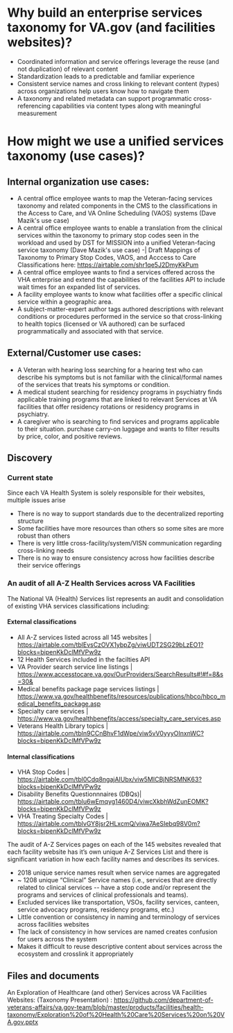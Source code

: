 # Why build an enterprise services taxonomy for VA.gov (and facilities websites)?
- Coordinated information and service offerings leverage the reuse (and not duplication) of relevant content
- Standardization leads to a predictable and familiar experience
- Consistent service names and cross linking to relevant content (types) across organizations help users know how to navigate them
- A taxonomy and related metadata can support programmatic cross-referencing capabilities via content types along with meaningful measurement

# How might we use a unified services taxonomy (use cases)?
## Internal organization use cases:

- A central office employee wants to map the Veteran-facing services taxonomy and related components in the CMS to the classifications in the Access to Care, and VA Online Scheduling (VAOS) systems (Dave Mazik's use case)
- A central office employee wants to enable a translation from the clinical services within the taxonomy to primary stop codes seen in the workload and used by DST for MISSION into a unified Veteran-facing service taxonomy (Dave Mazik's use case) 
-| Draft Mappings of Taxonomy to Primary Stop Codes, VAOS, and Acccess to Care Classifications here: <https://airtable.com/shr1qe5J2DmyKkPum>
- A central office employee wants to find a services offered across the VHA enterprise and extend the capabilities of the facilities API to include wait times for an expanded list of services.
- A facility employee wants to know what facilities offer a specific clinical service within a geographic area.
- A subject-matter-expert author tags authored descriptions with relevant conditions or procedures performed in the service so that cross-linking to health topics (licensed  or VA authored) can be surfaced programmatically and associated with that service.

## External/Customer use cases:

- A Veteran with hearing loss searching for a hearing test who can describe his symptoms but is not familiar with the clinical/formal names of the services that treats his symptoms or condition. 
- A medical student searching for residency programs in psychiatry finds applicable training programs that are linked to relevant Services at VA facilities that offer residency rotations or residency programs in psychiatry. 
- A caregiver who is searching to find services and programs applicable to their situation. purchase carry-on luggage and wants to filter results by price, color, and positive reviews.

## Discovery 

### Current state
Since each VA Health System is solely responsible for their websites, multiple issues arise

- There is no way to support standards due to the decentralized reporting structure
- Some facilities have more resources than others so some sites are more robust than others
- There is very little cross-facility/system/VISN communication regarding cross-linking needs
- There is no way to ensure consistency across how facilities describe their service offerings

### An audit of all A-Z Health Services across VA Facilities
The National VA (Health) Services list represents an audit and consolidation of existing VHA services classifications including:

#### External classifications
- All A-Z services listed across all 145 websites | <https://airtable.com/tblEvsCzOVX1ybpZg/viwUDT2SG29bLzEO1?blocks=bipenKkDclMfVPw9z>
- 12 Health Services included in the facilties API 
- VA Provider search service line listings | <https://www.accesstocare.va.gov/OurProviders/SearchResults#!#f=8&s=30&>
- Medical benefits package page services listings | <https://www.va.gov/healthbenefits/resources/publications/hbco/hbco_medical_benefits_package.asp>
- Specialty care services | <https://www.va.gov/healthbenefits/access/specialty_care_services.asp>
- Veterans Health Library topics | <https://airtable.com/tbln9CCnBhvF1dWpe/viw5vV0yyyOInxnWC?blocks=bipenKkDclMfVPw9z>

#### Internal classifications
- VHA Stop Codes | <https://airtable.com/tbl0Cdq8ngajAIUbx/viw5MICBjNRSMNK63?blocks=bipenKkDclMfVPw9z>
- Disability Benefits Questionnnaires (DBQs)| <https://airtable.com/tblu6wEmqyg1460D4/viwcXkbhWdZunEOMK?blocks=bipenKkDclMfVPw9z>
- VHA Treating Specialty Codes | <https://airtable.com/tblvGY8jsr2HLxcmQ/viwa7AeSIebq98V0m?blocks=bipenKkDclMfVPw9z>

The audit of A-Z Services pages on each of the 145 websites revealed that each facility website has it’s own unique A-Z Services List and there is significant variation in how each facility names and describes its services. 
- 2018 unique service names result when service names are aggregated
- ~ 1208 unique “Clinical” Service names (i.e., services that are directly related to clinical services -- have a stop code and/or represent the programs and services of clinical professionals and teams). 
- Excluded services like transportation, VSOs, facility services, canteen, service advocacy programs, residency programs, etc.)
- Little convention or consistency in naming and terminology of services across facilities websites
- The lack of consistency in how services are named creates confusion for users across the system
- Makes it difficult to reuse descriptive content about services across the ecosystem and crosslink it appropriately

## Files and documents
An Exploration of Healthcare (and other) Services across VA Facilities Websites: (Taxonomy Presentation) : https://github.com/department-of-veterans-affairs/va.gov-team/blob/master/products/facilities/health-taxonomy/Exploration%20of%20Health%20Care%20Services%20on%20VA.gov.pptx



